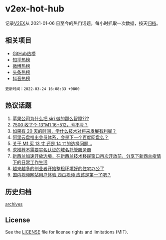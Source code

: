 # v2ex-hot-hub

 记录[V2EX](https://www.v2ex.com/)从 2021-01-06 日至今的热门话题。每小时抓取一次数据，按天[归档](archives)。
 
 ## 相关项目

- [GitHub热榜](https://github.com/snaildev/github-hot-hub)
- [知乎热榜](https://github.com/snaildev/zhihu-hot-hub)
- [微博热榜](https://github.com/snaildev/weibo-hot-hub)
- [头条热榜](https://github.com/snaildev/toutiao-hot-hub)
- [抖音热榜](https://github.com/snaildev/douyin-hot-hub)


 `更新时间：2022-03-24 16:08:33 +0800`

## 热议话题

1. [苹果公司为什么把 siri 做的那么智障???](https://www.v2ex.com/t/842471)
1. [7500 收了个 13"M1 16+512，亏不亏？](https://www.v2ex.com/t/842509)
1. [如果有 20 天的时间，学什么技术对将来发展有利呢？](https://www.v2ex.com/t/842460)
1. [阿里云盘推出会员体系，会是下一个百度网盘么？](https://www.v2ex.com/t/842520)
1. [关于 M1 买 13 寸 还是 14 寸的选择问题...](https://www.v2ex.com/t/842394)
1. [求推荐不需要实名认证的域名托管服务商](https://www.v2ex.com/t/842397)
1. [新西兰加速开放边境，在新西兰技术移民窗口再次开放前，分享下新西兰疫情下的日常工作生活](https://www.v2ex.com/t/842543)
1. [越来越多的创业者开始整租环境好的住宅办公了](https://www.v2ex.com/t/842596)
1. [国内视频网站用户体验 西瓜视频 应该是第一了吧？](https://www.v2ex.com/t/842528)

## 历史归档

[archives](archives)

## License

See the [LICENSE](LICENSE) file for license rights and limitations (MIT).
